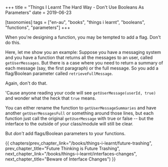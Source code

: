 +++
title = "Things I Learnt The Hard Way - Don't Use Booleans As Parameters"
date = 2019-06-23

[taxonomies]
tags = ["en-au", "books", "things i learnt", "booleans", "functions", "parameters"]
+++

When you're designing a function, you may be tempted to add a flag. Don't do
this.

<!-- more -->

Here, let me show you an example: Suppose you have a messaging system and you
have a function that returns all the messages to an user, called
`getUserMessages`. But there is a case where you need to return a summary of
each message (say, the first paragraph) or the full message. So you add a
flag/Boolean parameter called `retrieveFullMessage`.

Again, don't do that.

'Cause anyone reading your code will see `getUserMessage(userId, true)` and
wonder what the heck that `true` means.

You can either rename the function to `getUserMessageSummaries` and have
another `getUserMessagesFull` or something around those lines, but each
function just call the original `getUserMessage` with true or false -- but the
interface to the outside of your class/module will still be clear.

But _don't_ add flags/Boolean parameters to your functions.

{{ chapters(prev_chapter_link="/books/things-i-learnt/future-trashing", prev_chapter_title="Future Thinking is Future Trashing", next_chapter_link="/books/things-i-learnt/interfaces-changes", next_chapter_title="Beware of Interface Changes") }}
